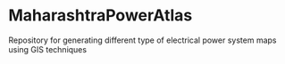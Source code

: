 # MaharashtraPowerAtlas
Repository for generating different type of electrical power system maps using GIS techniques
